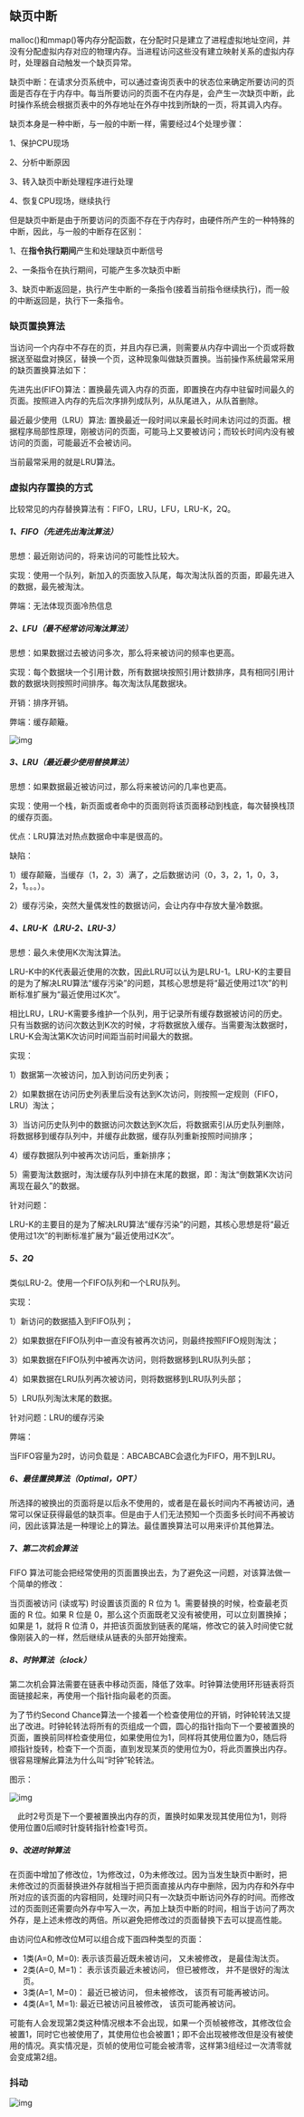 ## 缺页中断

malloc()和mmap()等内存分配函数，在分配时只是建立了进程虚拟地址空间，并没有分配虚拟内存对应的物理内存。当进程访问这些没有建立映射关系的虚拟内存时，处理器自动触发一个缺页异常。

缺页中断：在请求分页系统中，可以通过查询页表中的状态位来确定所要访问的页面是否存在于内存中。每当所要访问的页面不在内存是，会产生一次缺页中断，此时操作系统会根据页表中的外存地址在外存中找到所缺的一页，将其调入内存。

缺页本身是一种中断，与一般的中断一样，需要经过4个处理步骤：

1、保护CPU现场

2、分析中断原因

3、转入缺页中断处理程序进行处理

4、恢复CPU现场，继续执行

但是缺页中断是由于所要访问的页面不存在于内存时，由硬件所产生的一种特殊的中断，因此，与一般的中断存在区别：

1、在**指令执行期间**产生和处理缺页中断信号

2、一条指令在执行期间，可能产生多次缺页中断

3、缺页中断返回是，执行产生中断的一条指令(接着当前指令继续执行)，而一般的中断返回是，执行下一条指令。

### 缺页置换算法

当访问一个内存中不存在的页，并且内存已满，则需要从内存中调出一个页或将数据送至磁盘对换区，替换一个页，这种现象叫做缺页置换。当前操作系统最常采用的缺页置换算法如下：

先进先出(FIFO)算法：置换最先调入内存的页面，即置换在内存中驻留时间最久的页面。按照进入内存的先后次序排列成队列，从队尾进入，从队首删除。

最近最少使用（LRU）算法: 置换最近一段时间以来最长时间未访问过的页面。根据程序局部性原理，刚被访问的页面，可能马上又要被访问；而较长时间内没有被访问的页面，可能最近不会被访问。

当前最常采用的就是LRU算法。

### 虚拟内存置换的方式

比较常见的内存替换算法有：FIFO，LRU，LFU，LRU-K，2Q。

##### 1、FIFO（先进先出淘汰算法）

思想：最近刚访问的，将来访问的可能性比较大。

实现：使用一个队列，新加入的页面放入队尾，每次淘汰队首的页面，即最先进入的数据，最先被淘汰。

弊端：无法体现页面冷热信息

##### 2、LFU（最不经常访问淘汰算法）

思想：如果数据过去被访问多次，那么将来被访问的频率也更高。

实现：每个数据块一个引用计数，所有数据块按照引用计数排序，具有相同引用计数的数据块则按照时间排序。每次淘汰队尾数据块。

开销：排序开销。

弊端：缓存颠簸。

![img](https://uploadfiles.nowcoder.com/images/20190313/311436_1552470476683_909843CE326FD7243A252E09C80772B8)

##### 3、LRU（最近最少使用替换算法）

思想：如果数据最近被访问过，那么将来被访问的几率也更高。

实现：使用一个栈，新页面或者命中的页面则将该页面移动到栈底，每次替换栈顶的缓存页面。

优点：LRU算法对热点数据命中率是很高的。

缺陷：

1）缓存颠簸，当缓存（1，2，3）满了，之后数据访问（0，3，2，1，0，3，2，1。。。）。

2）缓存污染，突然大量偶发性的数据访问，会让内存中存放大量冷数据。

##### 4、LRU-K（LRU-2、LRU-3）

思想：最久未使用K次淘汰算法。

LRU-K中的K代表最近使用的次数，因此LRU可以认为是LRU-1。LRU-K的主要目的是为了解决LRU算法“缓存污染”的问题，其核心思想是将“最近使用过1次”的判断标准扩展为“最近使用过K次”。

相比LRU，LRU-K需要多维护一个队列，用于记录所有缓存数据被访问的历史。只有当数据的访问次数达到K次的时候，才将数据放入缓存。当需要淘汰数据时，LRU-K会淘汰第K次访问时间距当前时间最大的数据。

实现：

1）数据第一次被访问，加入到访问历史列表；

2）如果数据在访问历史列表里后没有达到K次访问，则按照一定规则（FIFO，LRU）淘汰；

3）当访问历史队列中的数据访问次数达到K次后，将数据索引从历史队列删除，将数据移到缓存队列中，并缓存此数据，缓存队列重新按照时间排序；

4）缓存数据队列中被再次访问后，重新排序；

5）需要淘汰数据时，淘汰缓存队列中排在末尾的数据，即：淘汰“倒数第K次访问离现在最久”的数据。

针对问题：

LRU-K的主要目的是为了解决LRU算法“缓存污染”的问题，其核心思想是将“最近使用过1次”的判断标准扩展为“最近使用过K次”。

##### 5、2Q

类似LRU-2。使用一个FIFO队列和一个LRU队列。

实现：

1）新访问的数据插入到FIFO队列；

2）如果数据在FIFO队列中一直没有被再次访问，则最终按照FIFO规则淘汰；

3）如果数据在FIFO队列中被再次访问，则将数据移到LRU队列头部；

4）如果数据在LRU队列再次被访问，则将数据移到LRU队列头部；

5）LRU队列淘汰末尾的数据。

针对问题：LRU的缓存污染

弊端：

当FIFO容量为2时，访问负载是：ABCABCABC会退化为FIFO，用不到LRU。

##### 6、最佳置换算法（Optimal，OPT）

所选择的被换出的页面将是以后永不使用的，或者是在最长时间内不再被访问，通常可以保证获得最低的缺页率。但是由于人们无法预知一个页面多长时间不再被访问，因此该算法是一种理论上的算法。最佳置换算法可以用来评价其他算法。

##### 7、第二次机会算法

FIFO 算法可能会把经常使用的页面置换出去，为了避免这一问题，对该算法做一个简单的修改：

当页面被访问 (读或写) 时设置该页面的 R 位为 1。需要替换的时候，检查最老页面的 R 位。如果 R 位是 0，那么这个页面既老又没有被使用，可以立刻置换掉；如果是 1，就将 R 位清 0，并把该页面放到链表的尾端，修改它的装入时间使它就像刚装入的一样，然后继续从链表的头部开始搜索。

##### 8、时钟算法（clock）

第二次机会算法需要在链表中移动页面，降低了效率。时钟算法使用环形链表将页面链接起来，再使用一个指针指向最老的页面。

为了节约Second Chance算法一个接着一个检查使用位的开销，时钟轮转法又提出了改进。时钟轮转法将所有的页组成一个圆，圆心的指针指向下一个要被置换的页面，置换前同样检查使用位，如果使用位为1，同样将其使用位置为0，随后将顺指针旋转，检查下一个页面，直到发现某页的使用位为0，将此页置换出内存。很容易理解此算法为什么叫“时钟”轮转法。

图示：

![img](https://images2015.cnblogs.com/blog/730938/201511/730938-20151115195530290-388030166.jpg)

　此时2号页是下一个要被置换出内存的页，置换时如果发现其使用位为1，则将使用位置0后顺时针旋转指针检查1号页。

##### 9、改进时钟算法

在页面中增加了修改位，1为修改过，0为未修改过。因为当发生缺页中断时，把未修改过的页面替换进外存就相当于把页面直接从内存中删除，因为内存和外存中所对应的该页面的内容相同，处理时间只有一次缺页中断访问外存的时间。而修改过的页面则还需要向外存中写入一次，再加上缺页中断的时间，相当于访问了两次外存，是上述未修改的两倍。所以避免把修改过的页面替换下去可以提高性能。

由访问位A和修改位M可以组合成下面四种类型的页面： 

- 1类(A=0, M=0): 表示该页最近既未被访问， 又未被修改， 是最佳淘汰页。 
- 2类(A=0, M=1)： 表示该页最近未被访问， 但已被修改， 并不是很好的淘汰页。 
- 3类(A=1, M=0)： 最近已被访问， 但未被修改， 该页有可能再被访问。 
- 4类(A=1, M=1): 最近已被访问且被修改， 该页可能再被访问。

可能有人会发现第2类这种情况根本不会出现，如果一个页帧被修改，其修改位会被置1，同时它也被使用了，其使用位也会被置1；即不会出现被修改但是没有被使用的情况。真实情况是，页帧的使用位可能会被清零，这样第3组经过一次清零就会变成第2组。

### 抖动

![img](https://img-blog.csdn.net/20180720111340548?watermark/2/text/aHR0cHM6Ly9ibG9nLmNzZG4ubmV0L3FxXzM2MTMyMTI3/font/5a6L5L2T/fontsize/400/fill/I0JBQkFCMA==/dissolve/70)